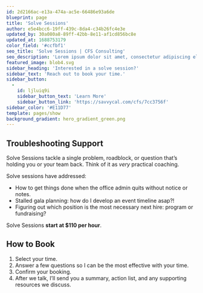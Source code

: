 ```yaml
---
id: 2d2166ac-e13a-474a-ac5e-66486e93a6de
blueprint: page
title: 'Solve Sessions'
author: e5e4bcc6-19ff-439c-8da4-c34b26fc4e3e
updated_by: 30a080a8-89ff-42bb-8e11-af1cd856bc8e
updated_at: 1688753179
color_field: '#ccfbf1'
seo_title: 'Solve Sessions | CFS Consulting'
seo_description: 'Lorem ipsum dolor sit amet, consectetur adipiscing elit, sed do eiusmod tempor incididunt ut labore et dolore magna aliqua.'
featured_image: blob4.svg
sidebar_heading: 'Interested in a solve session?'
sidebar_text: 'Reach out to book your time.'
sidebar_button:
  -
    id: ljluiq9i
    sidebar_button_text: 'Learn More'
    sidebar_button_link: 'https://savvycal.com/cfs/7cc3756f'
sidebar_color: '#E11D77'
template: pages/show
background_gradient: hero_gradient_green.png
---
```

## Troubleshooting Support

Solve Sessions tackle a single problem, roadblock, or question that’s holding you or your team back. Think of it as *very* practical coaching. 

Solve sessions have addressed:
- How to get things done when the office admin quits without notice or notes.
- Stalled gala planning: how do I develop an event timeline asap?!
- Figuring out which position is the most necessary next hire: program or fundraising?

Solve Sessions **start at $110 per hour**.

## How to Book
1. Select your time.
2. Answer a few questions so I can be the most effective with your time.
3. Confirm your booking.
4. After we talk, I’ll send you a summary, action list, and any supporting resources we discuss.
